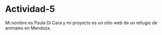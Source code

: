 # Actividad-5
Mi nombre es Paula Di Cara y mi proyecto es un sitio web de un refugio de animales en Mendoza.
